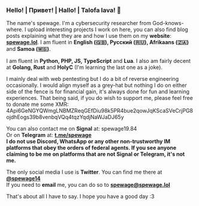 ### Hello! | Привет! | Hallo! | Talofa lava! 👋

The name's spewage. I'm a cybersecurity researcher from God-knows-where. I upload interesting projects I work on here, you can also find blog posts explaining what they are and how I use them on my <b>website</b>: <b><a href="https://spewage.lol">spewage.lol</a></b>. I am fluent in <b>English (🇬🇧), Русский (🇷🇺), Afrikaans (🇿🇦)</b> and <b>Samoa (🇼🇸)</b>. 

I am fluent in <b>Python, PHP, JS, TypeScript</b> and <b>Lua</b>. I also am fairly decent at <b>Golang, Rust</b> and <b>HolyC</b> (I'm learning the last one as a joke).

I mainly deal with web pentesting but I do a bit of reverse engineering occasionally. I would align myself as a grey-hat but nothing I do on either side of the fence is for financial gain, it's always done for fun and learning experiences. That being said, if you do wish to support me, please feel free to donate me some XMR: 4Api6GeNGYQWmgLNBMZReqGEfDiu98k5PR4bue2qowJqKScaSVeCrjPG8ojdhEogs39b8venbqVQq4tqzYqdjNaWJaDJ65y

You can also contact me on <b>Signal</b> at: spewage19.84
<br>
Or on <b>Telegram</b> at: <b><a href="https://t.me/spewage">t.me/spewage</a></b>
<br>
<b>I do not use Discord, WhatsApp or any other non-trustworthy IM platforms that obey the orders of federal agents. If you see anyone claiming to be me on platforms that are not Signal or Telegram, it's not me.</b>

The only social media I use is <b>Twitter</b>. You can find me there at <b><a href="https://twitter.com/spewage14">@spewage14</a></b>
<br>
If you need to <b>email</b> me, you can do so to <b><a href="mailto:spewage@spewage.lol">spewage@spewage.lol</a></b>

That's about all I have to say. I hope you have a good day :3 
